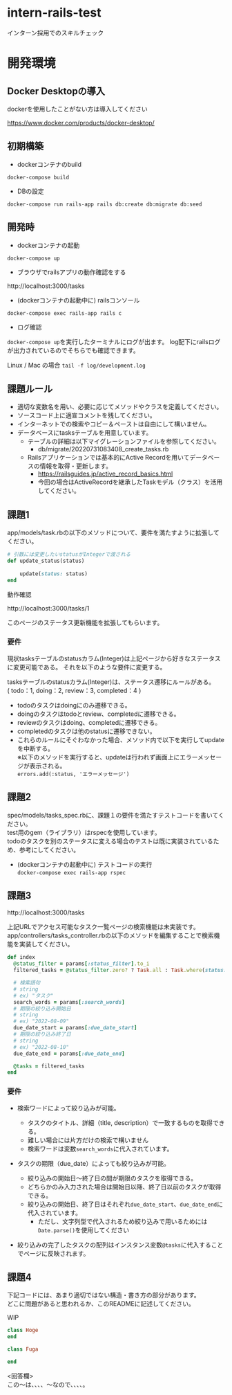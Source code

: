 # intern-rails-test
インターン採用でのスキルチェック

# 開発環境
## Docker Desktopの導入

dockerを使用したことがない方は導入してください

https://www.docker.com/products/docker-desktop/

## 初期構築

- dockerコンテナのbuild

`docker-compose build`

- DBの設定

`docker-compose run rails-app rails db:create db:migrate db:seed`

## 開発時
- dockerコンテナの起動

`docker-compose up`

- ブラウザでrailsアプリの動作確認をする

http://localhost:3000/tasks

- (dockerコンテナの起動中に) railsコンソール

`docker-compose exec rails-app rails c`

- ログ確認

`docker-compose up`を実行したターミナルにログが出ます。
log配下にrailsログが出力されているのでそちらでも確認できます。

Linux / Mac の場合
`tail -f log/development.log`

## 課題ルール
* 適切な変数名を用い、必要に応じてメソッドやクラスを定義してください。
* ソースコード上に適宣コメントを残してください。
* インターネットでの検索やコピー＆ペーストは自由にして構いません。
* データベースにtasksテーブルを用意しています。
  * テーブルの詳細は以下マイグレーションファイルを参照してください。
    * db/migrate/20220731083408_create_tasks.rb
  * Railsアプリケーションでは基本的にActive Recordを用いてデータベースの情報を取得・更新します。
    * https://railsguides.jp/active_record_basics.html
    * 今回の場合はActiveRecordを継承したTaskモデル（クラス）を活用してください。

## 課題1
app/models/task.rbの以下のメソッドについて、要件を満たすように拡張してください。

```ruby
# 引数には変更したいstatusがIntegerで渡される
def update_status(status)
    
    update(status: status)
end
```

動作確認

http://localhost:3000/tasks/1

このページのステータス更新機能を拡張してもらいます。

### 要件

現状tasksテーブルのstatusカラム(Integer)は上記ページから好きなステータスに変更可能である。
それを以下のような要件に変更する。

tasksテーブルのstatusカラム(Integer)は、ステータス遷移にルールがある。<br>
  ( todo：1, doing：2, review：3, completed：4 )<br>

* todoのタスクはdoingにのみ遷移できる。
* doingのタスクはtodoとreview、completedに遷移できる。
* reviewのタスクはdoing、completedに遷移できる。
* completedのタスクは他のstatusに遷移できない。
* これらのルールにそぐわなかった場合、メソッド内で以下を実行してupdateを中断する。<br>
  ※以下のメソッドを実行すると、updateは行われず画面上にエラーメッセージが表示される。<br>
  `errors.add(:status, 'エラーメッセージ')`


## 課題2

spec/models/tasks_spec.rbに、課題１の要件を満たすテストコードを書いてください。<br>
test用のgem（ライブラリ）はrspecを使用しています。<br>
todoのタスクを別のステータスに変える場合のテストは既に実装されているため、参考にしてください。

- (dockerコンテナの起動中に) テストコードの実行<br>
`docker-compose exec rails-app rspec`

## 課題3

http://localhost:3000/tasks

上記URLでアクセス可能なタスク一覧ページの検索機能は未実装です。<br>
app/controllers/tasks_controller.rbの以下のメソッドを編集することで検索機能を実装してください。


```ruby
def index
  @status_filter = params[:status_filter].to_i
  filtered_tasks = @status_filter.zero? ? Task.all : Task.where(status: @status_filter)

  # 検索語句
  # string
  # ex) "タスク"
  search_words = params[:search_words]
  # 期限の絞り込み開始日
  # string
  # ex) "2022-08-09"
  due_date_start = params[:due_date_start]
  # 期限の絞り込み終了日　
  # string
  # ex) "2022-08-10"
  due_date_end = params[:due_date_end]

  @tasks = filtered_tasks
end
```

### 要件
* 検索ワードによって絞り込みが可能。
  * タスクのタイトル、詳細（title, description）で一致するものを取得できる。
  * 難しい場合には片方だけの検索で構いません
  * 検索ワードは変数`search_words`に代入されています。
  

* タスクの期限（due_date）によっても絞り込みが可能。
  * 絞り込みの開始日～終了日の間が期限のタスクを取得できる。
  * どちらかのみ入力された場合は開始日以降、終了日以前のタスクが取得できる。
  * 絞り込みの開始日、終了日はそれぞれ`due_date_start`、`due_date_end`に代入されています。
    * ただし、文字列型で代入されるため絞り込みで用いるためには`Date.parse()`を使用してください
  

* 絞り込みの完了したタスクの配列はインスタンス変数`@tasks`に代入することでページに反映されます。

## 課題4

下記コードには、あまり適切ではない構造・書き方の部分があります。<br>
どこに問題があると思われるか、このREADMEに記述してください。

WIP
```ruby
class Hoge
end

class Fuga

end
```

<回答欄><br>
この～は、、、、～なので、、、、。